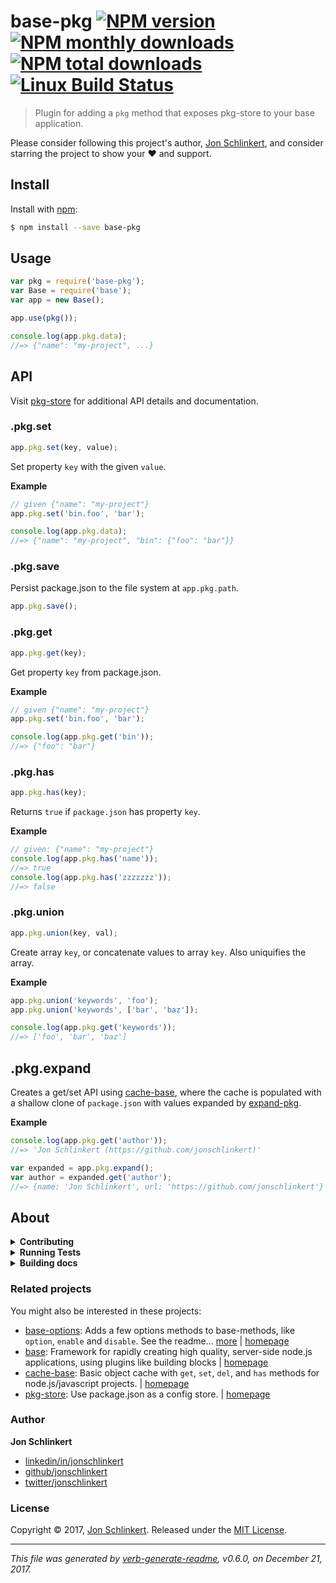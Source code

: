 # base-pkg [![NPM version](https://img.shields.io/npm/v/base-pkg.svg?style=flat)](https://www.npmjs.com/package/base-pkg) [![NPM monthly downloads](https://img.shields.io/npm/dm/base-pkg.svg?style=flat)](https://npmjs.org/package/base-pkg) [![NPM total downloads](https://img.shields.io/npm/dt/base-pkg.svg?style=flat)](https://npmjs.org/package/base-pkg) [![Linux Build Status](https://img.shields.io/travis/node-base/base-pkg.svg?style=flat&label=Travis)](https://travis-ci.org/node-base/base-pkg)

> Plugin for adding a `pkg` method that exposes pkg-store to your base application.

Please consider following this project's author, [Jon Schlinkert](https://github.com/jonschlinkert), and consider starring the project to show your :heart: and support.

## Install

Install with [npm](https://www.npmjs.com/):

```sh
$ npm install --save base-pkg
```

## Usage

```js
var pkg = require('base-pkg');
var Base = require('base');
var app = new Base();

app.use(pkg());

console.log(app.pkg.data);
//=> {"name": "my-project", ...}
```

## API

Visit [pkg-store](https://github.com/jonschlinkert/pkg-store) for additional API details and documentation.

### .pkg.set

```js
app.pkg.set(key, value);
```

Set property `key` with the given `value`.

**Example**

```js
// given {"name": "my-project"}
app.pkg.set('bin.foo', 'bar');

console.log(app.pkg.data);
//=> {"name": "my-project", "bin": {"foo": "bar"}}
```

### .pkg.save

Persist package.json to the file system at `app.pkg.path`.

```js
app.pkg.save();
```

### .pkg.get

```js
app.pkg.get(key);
```

Get property `key` from package.json.

**Example**

```js
// given {"name": "my-project"}
app.pkg.set('bin.foo', 'bar');

console.log(app.pkg.get('bin'));
//=> {"foo": "bar"}
```

### .pkg.has

```js
app.pkg.has(key);
```

Returns `true` if `package.json` has property `key`.

**Example**

```js
// given: {"name": "my-project"}
console.log(app.pkg.has('name'));
//=> true
console.log(app.pkg.has('zzzzzzz'));
//=> false
```

### .pkg.union

```js
app.pkg.union(key, val);
```

Create array `key`, or concatenate values to array `key`. Also uniquifies the array.

**Example**

```js
app.pkg.union('keywords', 'foo');
app.pkg.union('keywords', ['bar', 'baz']);

console.log(app.pkg.get('keywords'));
//=> ['foo', 'bar', 'baz']
```

## .pkg.expand

Creates a get/set API using [cache-base](https://github.com/jonschlinkert/cache-base), where the cache is populated with a shallow clone of `package.json` with values expanded by [expand-pkg](https://github.com/jonschlinkert/expand-pkg).

**Example**

```js
console.log(app.pkg.get('author'));
//=> 'Jon Schlinkert (https://github.com/jonschlinkert)'

var expanded = app.pkg.expand();
var author = expanded.get('author');
//=> {name: 'Jon Schlinkert', url: 'https://github.com/jonschlinkert'}
```

## About

<details>
<summary><strong>Contributing</strong></summary>

Pull requests and stars are always welcome. For bugs and feature requests, [please create an issue](../../issues/new).

</details>

<details>
<summary><strong>Running Tests</strong></summary>

Running and reviewing unit tests is a great way to get familiarized with a library and its API. You can install dependencies and run tests with the following command:

```sh
$ npm install && npm test
```

</details>
<details>
<summary><strong>Building docs</strong></summary>

_(This project's readme.md is generated by [verb](https://github.com/verbose/verb-generate-readme), please don't edit the readme directly. Any changes to the readme must be made in the [.verb.md](.verb.md) readme template.)_

To generate the readme, run the following command:

```sh
$ npm install -g verbose/verb#dev verb-generate-readme && verb
```

</details>

### Related projects

You might also be interested in these projects:

* [base-options](https://www.npmjs.com/package/base-options): Adds a few options methods to base-methods, like `option`, `enable` and `disable`. See the readme… [more](https://github.com/jonschlinkert/base-options) | [homepage](https://github.com/jonschlinkert/base-options "Adds a few options methods to base-methods, like `option`, `enable` and `disable`. See the readme for the full API.")
* [base](https://www.npmjs.com/package/base): Framework for rapidly creating high quality, server-side node.js applications, using plugins like building blocks | [homepage](https://github.com/node-base/base "Framework for rapidly creating high quality, server-side node.js applications, using plugins like building blocks")
* [cache-base](https://www.npmjs.com/package/cache-base): Basic object cache with `get`, `set`, `del`, and `has` methods for node.js/javascript projects. | [homepage](https://github.com/jonschlinkert/cache-base "Basic object cache with `get`, `set`, `del`, and `has` methods for node.js/javascript projects.")
* [pkg-store](https://www.npmjs.com/package/pkg-store): Use package.json as a config store. | [homepage](https://github.com/jonschlinkert/pkg-store "Use package.json as a config store.")

### Author

**Jon Schlinkert**

* [linkedin/in/jonschlinkert](https://linkedin.com/in/jonschlinkert)
* [github/jonschlinkert](https://github.com/jonschlinkert)
* [twitter/jonschlinkert](https://twitter.com/jonschlinkert)

### License

Copyright © 2017, [Jon Schlinkert](https://github.com/jonschlinkert).
Released under the [MIT License](LICENSE).

***

_This file was generated by [verb-generate-readme](https://github.com/verbose/verb-generate-readme), v0.6.0, on December 21, 2017._